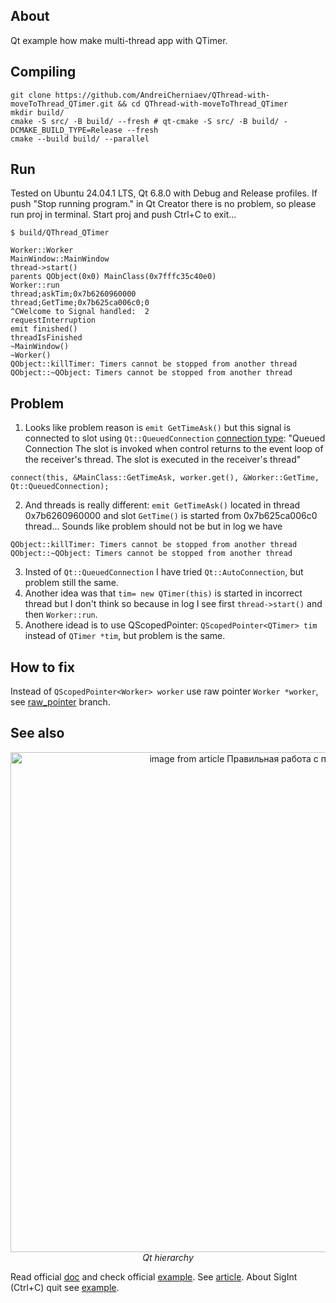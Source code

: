 ## About
Qt example how make multi-thread app with QTimer.
## Compiling
```
git clone https://github.com/AndreiCherniaev/QThread-with-moveToThread_QTimer.git && cd QThread-with-moveToThread_QTimer
mkdir build/
cmake -S src/ -B build/ --fresh # qt-cmake -S src/ -B build/ -DCMAKE_BUILD_TYPE=Release --fresh
cmake --build build/ --parallel
```
## Run
Tested on Ubuntu 24.04.1 LTS, Qt 6.8.0 with Debug and Release profiles. If push "Stop running program." in Qt Creator there is no problem, so please run proj in terminal. Start proj and push Ctrl+C to exit...
```
$ build/QThread_QTimer

Worker::Worker
MainWindow::MainWindow
thread->start()
parents QObject(0x0) MainClass(0x7fffc35c40e0)
Worker::run
thread;askTim;0x7b6260960000
thread;GetTime;0x7b625ca006c0;0
^CWelcome to Signal handled:  2
requestInterruption
emit finished()
threadIsFinished
~MainWindow()
~Worker()
QObject::killTimer: Timers cannot be stopped from another thread
QObject::~QObject: Timers cannot be stopped from another thread
```
## Problem
1) Looks like problem reason is `emit GetTimeAsk()` but this signal is connected to slot using `Qt::QueuedConnection` [connection type](https://doc.qt.io/qt-6/threads-qobject.html#signals-and-slots-across-threads):
"Queued Connection The slot is invoked when control returns to the event loop of the receiver's thread. The slot is executed in the receiver's thread"
```
connect(this, &MainClass::GetTimeAsk, worker.get(), &Worker::GetTime, Qt::QueuedConnection);
```
2) And threads is really different: `emit GetTimeAsk()` located in thread 0x7b6260960000 and slot `GetTime()` is started from 0x7b625ca006c0 thread... Sounds like problem should not be but in log we have
```
QObject::killTimer: Timers cannot be stopped from another thread
QObject::~QObject: Timers cannot be stopped from another thread
```
3) Insted of `Qt::QueuedConnection` I have tried `Qt::AutoConnection`, but problem still the same.  
4) Another idea was that `tim= new QTimer(this)` is started in incorrect thread but I don't think so because in log I see first `thread->start()` and then `Worker::run`.  
5) Anothere idead is to use QScopedPointer: `QScopedPointer<QTimer> tim` instead of `QTimer *tim`, but problem is the same.  

## How to fix
Instead of `QScopedPointer<Worker> worker` use raw pointer `Worker *worker`, see [raw_pointer](https://github.com/AndreiCherniaev/QThread-with-moveToThread_QTimer/tree/raw_pointer) branch.

## See also
<p align="center">
  <img alt="image from article Правильная работа с потоками в Qt" src="https://habrastorage.org/webt/zs/py/t2/zspyt2yti1t8-mr6k708rer0rao.png" width="800">
  <br>
    <em>Qt hierarchy</em>
</p>

Read official [doc](https://doc.qt.io/qt-6/threads-qobject.html) and check official [example](https://doc.qt.io/qt-6/qthread.html). See [article](https://www.toptal.com/qt/qt-multithreading-c-plus-plus).
About SigInt (Ctrl+C) quit see [example](https://github.com/AndreiCherniaev/QCoreApplication_quit_example).
